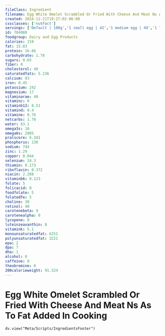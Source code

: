 ```yaml
---
fileClass: Ingredient
filename: Egg White Omelet Scrambled Or Fried With Cheese And Meat Ns As To Fat Added In Cooking
created: 2024-12-21T19:27:02-06:00
cssclasses: ['nutFact']
servings: ['Default | 100g','1 small egg | 42','1 medium egg | 49','1 large egg | 56','1 extra large egg | 63','1 jumbo egg | 71','1 egg, ns as to size | 56','1 cup | 202']
id: 784088
foodgroup: Dairy and Egg Products 
calories: 219
fat: 15.83
protein: 16.66
carbohydrate: 1.78
sugars: 0.65
fiber: 0
cholesterol: 40
saturatedfats: 5.236
calcium: 83
iron: 0.45
potassium: 242
magnesium: 17
vitaminarae: 40
vitaminc: 0
vitaminb12: 0.51
vitamind: 0.4
vitamine: 0.76
netcarbs: 1.78
water: 63.1
omega3s: 10
omega6s: 2805
pralscore: 6.341
phosphorus: 130
sodium: 744
zinc: 1.29
copper: 0.044
selenium: 24.3
thiamin: 0.173
riboflavin: 0.372
niacin: 2.288
vitaminb6: 0.123
folate: 5
folicacid: 0
foodfolate: 5
folatedfe: 5
choline: 30
retinol: 40
carotenebeta: 9
carotenealpha: 0
lycopene: 0
luteinzeaxanthin: 0
vitamink: 5.1
monounsaturatedfat: 6251
polyunsaturatedfat: 3221
epa: 2
dpa: 7
dha: 1
alcohol: 0
caffeine: 0
theobromine: 0
200calorieweight: 91.324
---
```


# Egg White Omelet Scrambled Or Fried With Cheese And Meat Ns As To Fat Added In Cooking

```dataviewjs
dv.view("Meta/Scripts/IngredientsFooter")
```